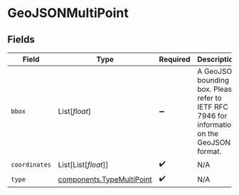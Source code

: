 # GeoJSONMultiPoint


## Fields

| Field                                                                                        | Type                                                                                         | Required                                                                                     | Description                                                                                  |
| -------------------------------------------------------------------------------------------- | -------------------------------------------------------------------------------------------- | -------------------------------------------------------------------------------------------- | -------------------------------------------------------------------------------------------- |
| `bbox`                                                                                       | List[*float*]                                                                                | :heavy_minus_sign:                                                                           | A GeoJSON bounding box. Please refer to IETF RFC 7946 for information on the GeoJSON format. |
| `coordinates`                                                                                | List[List[*float*]]                                                                          | :heavy_check_mark:                                                                           | N/A                                                                                          |
| `type`                                                                                       | [components.TypeMultiPoint](../../models/components/typemultipoint.md)                       | :heavy_check_mark:                                                                           | N/A                                                                                          |